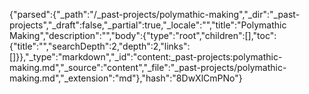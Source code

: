 {"parsed":{"_path":"/_past-projects/polymathic-making","_dir":"_past-projects","_draft":false,"_partial":true,"_locale":"","title":"Polymathic Making","description":"","body":{"type":"root","children":[],"toc":{"title":"","searchDepth":2,"depth":2,"links":[]}},"_type":"markdown","_id":"content:_past-projects:polymathic-making.md","_source":"content","_file":"_past-projects/polymathic-making.md","_extension":"md"},"hash":"8DwXlCmPNo"}